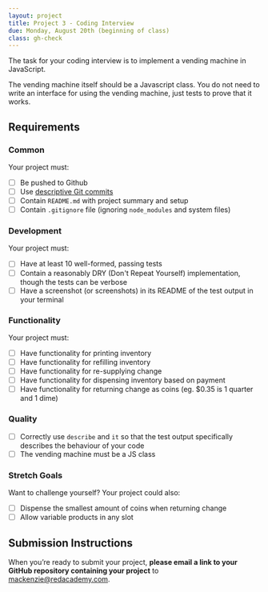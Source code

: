 ```yaml
---
layout: project
title: Project 3 - Coding Interview
due: Monday, August 20th (beginning of class)
class: gh-check
---
```


The task for your coding interview is to implement a vending machine in JavaScript.

The vending machine itself should be a Javascript class. You do not need to write an interface for using the vending machine, just tests to prove that it works.

## Requirements

### Common

Your project must:

- [ ] Be pushed to Github
- [ ] Use [descriptive Git commits](http://chris.beams.io/posts/git-commit/)
- [ ] Contain `README.md` with project summary and setup
- [ ] Contain `.gitignore` file (ignoring `node_modules` and system files)

### Development

Your project must:

- [ ] Have at least 10 well-formed, passing tests
- [ ] Contain a reasonably DRY (Don't Repeat Yourself) implementation, though the tests can be verbose
- [ ] Have a screenshot (or screenshots) in its README of the test output in your terminal

### Functionality

Your project must:

- [ ] Have functionality for printing inventory
- [ ] Have functionality for refilling inventory
- [ ] Have functionality for re-supplying change
- [ ] Have functionality for dispensing inventory based on payment
- [ ] Have functionality for returning change as coins (eg. $0.35 is 1 quarter and 1 dime)

### Quality

- [ ] Correctly use `describe` and `it` so that the test output specifically describes the behaviour of your code
- [ ] The vending machine must be a JS class

### Stretch Goals

Want to challenge yourself? Your project could also:

- [ ] Dispense the smallest amount of coins when returning change
- [ ] Allow variable products in any slot

## Submission Instructions

When you’re ready to submit your project, **please email a link to your GitHub repository containing your project** to mackenzie@redacademy.com.
